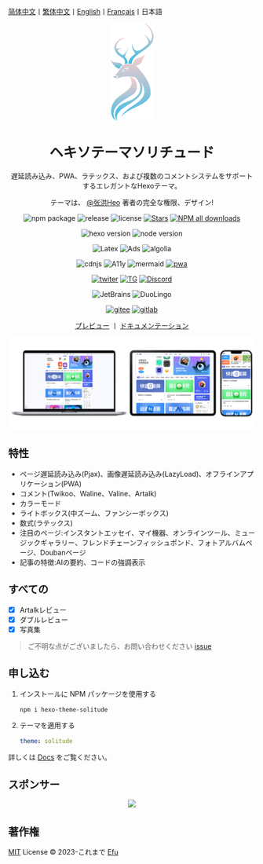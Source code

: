 [简体中文](README.md)丨[繁体中文](README_zh-Hant.md)丨[English](README_en-US.md)丨[Français](README_fr.md)丨日本語

<div align="center">

   <img src=".github/logo.svg" alt="Solitude logo" height="200">

   <h1>ヘキソテーマソリチュード</h1>

遅延読み込み、PWA、ラテックス、および複数のコメントシステムをサポートするエレガントなHexoテーマ。

テーマは、 [@张洪Heo](https://github.com/zhheo) 著者の完全な権限、デザイン!

![npm package](https://img.shields.io/npm/v/hexo-theme-solitude?logo=npm)
![release](https://img.shields.io/github/package-json/v/valor-x/hexo-theme-solitude/master?color=%231ab1ad&label=release)
![license](https://img.shields.io/github/license/valor-x/hexo-theme-solitude?color=FF5531)
[![Stars](https://img.shields.io/github/stars/valor-x/hexo-theme-solitude)](https://github.com/valor-x/hexo-theme-solitude/stargazers)
[![NPM all downloads](https://img.shields.io/npm/dy/hexo-theme-solitude?color=white)](https://www.npmjs.com/package/hexo-theme-solitude)

![hexo version](https://img.shields.io/badge/hexo-7.0.0+-blue?logo=hexo&logoColor=white)
![node version](https://img.shields.io/badge/node-14.0.0-white?logo=node.js&logoColor=white)

![Latex](https://img.shields.io/badge/latex-20B2AA?logo=Latex)
![Ads](https://img.shields.io/badge/Google_Ads-black?logo=googleads)
![algolia](https://img.shields.io/badge/algolia-457AFF?logo=algolia)

![cdnjs](https://img.shields.io/badge/cdnjs-orange?logo=Cloudflare&logoColor=white)
![A11y](https://img.shields.io/badge/A11y-green?logo=%C3%8Ele-de-France%20Mobilit%C3%A9s&logoColor=white)
![mermaid](https://img.shields.io/badge/mermaid-ff3670?logo=mermaid&logoColor=white)
[![pwa](https://img.shields.io/badge/pwa-red?logo=pwa)](https://developer.mozilla.org/en-US/docs/Web/Progressive_web_apps)

[![twiter](https://img.shields.io/badge/Twitter-gray?logo=x)](https://twitter.com/efu_oo)
[![TG](https://img.shields.io/badge/Telegram-gray?logo=Telegram&logoColor=white)](https://t.me/solitudePro)
[![Discord](https://img.shields.io/discord/1218118131428495430?label=Discord&logo=Discord&labelColor=white&color=black)](https://discord.gg/Y8VEvVgW)

![JetBrains](https://img.shields.io/badge/jetbrains-support-black?logo=jetbrains)
![DuoLingo](https://img.shields.io/badge/duolingo-support-black?logo=duolingo&logoColor=white)

[![gitee](https://img.shields.io/badge/Gitee-red?logo=gitee)](https://gitee.com/nsjjd_w/hexo-theme-solitude)
[![gitlab](https://img.shields.io/badge/GitLab-blue?logo=gitlab)](https://gitlab.com/efu/hexo-theme-solitude)

[プレビュー](https://www.efu.me/) 丨  [ドキュメンテーション](https://solitude-docs.efu.me/)

</div>

![Screenshot](.github/screenshot.png)

## 特性

- ページ遅延読み込み(Pjax)、画像遅延読み込み(LazyLoad)、オフラインアプリケーション(PWA)
- コメント(Twikoo、Waline、Valine、Artalk)
- カラーモード
- ライトボックス(中ズーム、ファンシーボックス)
- 数式(ラテックス)
- 注目のページ:インスタントエッセイ、マイ機器、オンラインツール、ミュージックギャラリー、フレンドチェーンフィッシュポンド、フォトアルバムページ、Doubanページ
- 記事の特徴:AIの要約、コードの強調表示

## すべての

- [x] Artalkレビュー
- [x] ダブルレビュー
- [x] 写真集

> ご不明な点がございましたら、お問い合わせください [issue](https://github.com/valor-x/hexo-theme-solitude/issues)

## 申し込む

1. インストールに NPM パッケージを使用する
      ```bash
      npm i hexo-theme-solitude
      ```
2. テーマを適用する
      ```yaml
      theme: solitude
      ```

詳しくは [Docs](https://solitude-docs.efu.me) をご覧ください。

## スポンサー

<p align="center">
  <a href="https://cdn.jsdelivr.net/gh/efuo/static/sponsors.svg">
    <img src='https://cdn.jsdelivr.net/gh/efuo/static/sponsors.svg'/>
  </a>
</p>

## 著作権

[MIT](./LICENSE) License &copy; 2023-これまで [Efu](https://github.com/efuo)